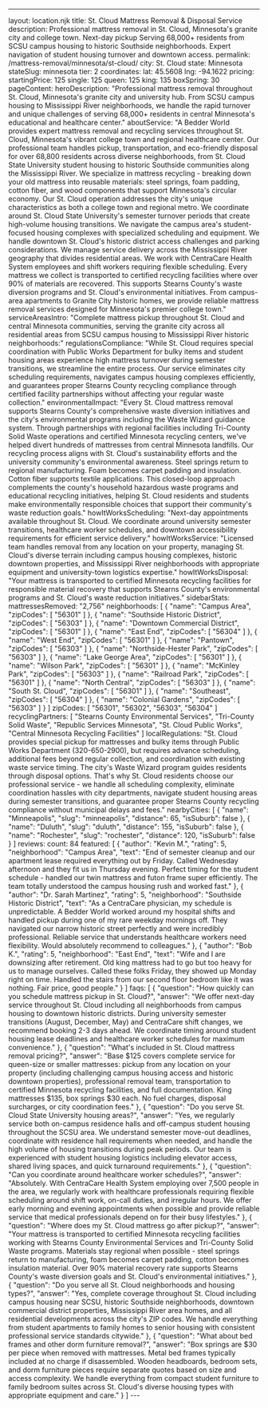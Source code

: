 ---
layout: location.njk
title: St. Cloud Mattress Removal & Disposal Service
description: Professional mattress removal in St. Cloud, Minnesota's granite city and college town. Next-day pickup Serving 68,000+ residents from SCSU campus housing to historic Southside neighborhoods. Expert navigation of student housing turnover and downtown access.
permalink: /mattress-removal/minnesota/st-cloud/
city: St. Cloud state: Minnesota stateSlug: minnesota tier: 2 coordinates: lat: 45.5608 lng: -94.1622 pricing: startingPrice: 125 single: 125 queen: 125 king: 135 boxSpring: 30 pageContent: heroDescription: "Professional mattress removal throughout St. Cloud, Minnesota's granite city and university hub. From SCSU campus housing to Mississippi River neighborhoods, we handle the rapid turnover and unique challenges of serving 68,000+ residents in central Minnesota's educational and healthcare center." aboutService: "A Bedder World provides expert mattress removal and recycling services throughout St. Cloud, Minnesota's vibrant college town and regional healthcare center. Our professional team handles pickup, transportation, and eco-friendly disposal for over 68,800 residents across diverse neighborhoods, from St. Cloud State University student housing to historic Southside communities along the Mississippi River. We specialize in mattress recycling - breaking down your old mattress into reusable materials: steel springs, foam padding, cotton fiber, and wood components that support Minnesota's circular economy. Our St. Cloud operation addresses the city's unique characteristics as both a college town and regional metro. We coordinate around St. Cloud State University's semester turnover periods that create high-volume housing transitions. We navigate the campus area's student-focused housing complexes with specialized scheduling and equipment. We handle downtown St. Cloud's historic district access challenges and parking considerations. We manage service delivery across the Mississippi River geography that divides residential areas. We work with CentraCare Health System employees and shift workers requiring flexible scheduling. Every mattress we collect is transported to certified recycling facilities where over 90% of materials are recovered. This supports Stearns County's waste diversion programs and St. Cloud's environmental initiatives. From campus-area apartments to Granite City historic homes, we provide reliable mattress removal services designed for Minnesota's premier college town." serviceAreasIntro: "Complete mattress pickup throughout St. Cloud and central Minnesota communities, serving the granite city across all residential areas from SCSU campus housing to Mississippi River historic neighborhoods:" regulationsCompliance: "While St. Cloud requires special coordination with Public Works Department for bulky items and student housing areas experience high mattress turnover during semester transitions, we streamline the entire process. Our service eliminates city scheduling requirements, navigates campus housing complexes efficiently, and guarantees proper Stearns County recycling compliance through certified facility partnerships without affecting your regular waste collection." environmentalImpact: "Every St. Cloud mattress removal supports Stearns County's comprehensive waste diversion initiatives and the city's environmental programs including the Waste Wizard guidance system. Through partnerships with regional facilities including Tri-County Solid Waste operations and certified Minnesota recycling centers, we've helped divert hundreds of mattresses from central Minnesota landfills. Our recycling process aligns with St. Cloud's sustainability efforts and the university community's environmental awareness. Steel springs return to regional manufacturing. Foam becomes carpet padding and insulation. Cotton fiber supports textile applications. This closed-loop approach complements the county's household hazardous waste programs and educational recycling initiatives, helping St. Cloud residents and students make environmentally responsible choices that support their community's waste reduction goals." howItWorksScheduling: "Next-day appointments available throughout St. Cloud. We coordinate around university semester transitions, healthcare worker schedules, and downtown accessibility requirements for efficient service delivery." howItWorksService: "Licensed team handles removal from any location on your property, managing St. Cloud's diverse terrain including campus housing complexes, historic downtown properties, and Mississippi River neighborhoods with appropriate equipment and university-town logistics expertise." howItWorksDisposal: "Your mattress is transported to certified Minnesota recycling facilities for responsible material recovery that supports Stearns County's environmental programs and St. Cloud's waste reduction initiatives." sidebarStats: mattressesRemoved: "2,756" neighborhoods: [ { "name": "Campus Area", "zipCodes": [ "56301" ] }, { "name": "Southside Historic District", "zipCodes": [ "56303" ] }, { "name": "Downtown Commercial District", "zipCodes": [ "56301" ] }, { "name": "East End", "zipCodes": [ "56304" ] }, { "name": "West End", "zipCodes": [ "56301" ] }, { "name": "Pantown", "zipCodes": [ "56303" ] }, { "name": "Northside-Hester Park", "zipCodes": [ "56303" ] }, { "name": "Lake George Area", "zipCodes": [ "56301" ] }, { "name": "Wilson Park", "zipCodes": [ "56301" ] }, { "name": "McKinley Park", "zipCodes": [ "56303" ] }, { "name": "Railroad Park", "zipCodes": [ "56301" ] }, { "name": "North Central", "zipCodes": [ "56303" ] }, { "name": "South St. Cloud", "zipCodes": [ "56301" ] }, { "name": "Southeast", "zipCodes": [ "56304" ] }, { "name": "Colonial Gardens", "zipCodes": [ "56303" ] } ] zipCodes: [ "56301", "56302", "56303", "56304" ] recyclingPartners: [ "Stearns County Environmental Services", "Tri-County Solid Waste", "Republic Services Minnesota", "St. Cloud Public Works", "Central Minnesota Recycling Facilities" ] localRegulations: "St. Cloud provides special pickup for mattresses and bulky items through Public Works Department (320-650-2900), but requires advance scheduling, additional fees beyond regular collection, and coordination with existing waste service timing. The city's Waste Wizard program guides residents through disposal options. That's why St. Cloud residents choose our professional service - we handle all scheduling complexity, eliminate coordination hassles with city departments, navigate student housing areas during semester transitions, and guarantee proper Stearns County recycling compliance without municipal delays and fees." nearbyCities: [ { "name": "Minneapolis", "slug": "minneapolis", "distance": 65, "isSuburb": false }, { "name": "Duluth", "slug": "duluth", "distance": 155, "isSuburb": false }, { "name": "Rochester", "slug": "rochester", "distance": 120, "isSuburb": false } ] reviews: count: 84 featured: [ { "author": "Kevin M.", "rating": 5, "neighborhood": "Campus Area", "text": "End of semester cleanup and our apartment lease required everything out by Friday. Called Wednesday afternoon and they fit us in Thursday evening. Perfect timing for the student schedule - handled our twin mattress and futon frame super efficiently. The team totally understood the campus housing rush and worked fast." }, { "author": "Dr. Sarah Martinez", "rating": 5, "neighborhood": "Southside Historic District", "text": "As a CentraCare physician, my schedule is unpredictable. A Bedder World worked around my hospital shifts and handled pickup during one of my rare weekday mornings off. They navigated our narrow historic street perfectly and were incredibly professional. Reliable service that understands healthcare workers need flexibility. Would absolutely recommend to colleagues." }, { "author": "Bob K.", "rating": 5, "neighborhood": "East End", "text": "Wife and I are downsizing after retirement. Old king mattress had to go but too heavy for us to manage ourselves. Called these folks Friday, they showed up Monday right on time. Handled the stairs from our second floor bedroom like it was nothing. Fair price, good people." } ] faqs: [ { "question": "How quickly can you schedule mattress pickup in St. Cloud?", "answer": "We offer next-day service throughout St. Cloud including all neighborhoods from campus housing to downtown historic districts. During university semester transitions (August, December, May) and CentraCare shift changes, we recommend booking 2-3 days ahead. We coordinate timing around student housing lease deadlines and healthcare worker schedules for maximum convenience." }, { "question": "What's included in St. Cloud mattress removal pricing?", "answer": "Base $125 covers complete service for queen-size or smaller mattresses: pickup from any location on your property (including challenging campus housing access and historic downtown properties), professional removal team, transportation to certified Minnesota recycling facilities, and full documentation. King mattresses $135, box springs $30 each. No fuel charges, disposal surcharges, or city coordination fees." }, { "question": "Do you serve St. Cloud State University housing areas?", "answer": "Yes, we regularly service both on-campus residence halls and off-campus student housing throughout the SCSU area. We understand semester move-out deadlines, coordinate with residence hall requirements when needed, and handle the high volume of housing transitions during peak periods. Our team is experienced with student housing logistics including elevator access, shared living spaces, and quick turnaround requirements." }, { "question": "Can you coordinate around healthcare worker schedules?", "answer": "Absolutely. With CentraCare Health System employing over 7,500 people in the area, we regularly work with healthcare professionals requiring flexible scheduling around shift work, on-call duties, and irregular hours. We offer early morning and evening appointments when possible and provide reliable service that medical professionals depend on for their busy lifestyles." }, { "question": "Where does my St. Cloud mattress go after pickup?", "answer": "Your mattress is transported to certified Minnesota recycling facilities working with Stearns County Environmental Services and Tri-County Solid Waste programs. Materials stay regional when possible - steel springs return to manufacturing, foam becomes carpet padding, cotton becomes insulation material. Over 90% material recovery rate supports Stearns County's waste diversion goals and St. Cloud's environmental initiatives." }, { "question": "Do you serve all St. Cloud neighborhoods and housing types?", "answer": "Yes, complete coverage throughout St. Cloud including campus housing near SCSU, historic Southside neighborhoods, downtown commercial district properties, Mississippi River area homes, and all residential developments across the city's ZIP codes. We handle everything from student apartments to family homes to senior housing with consistent professional service standards citywide." }, { "question": "What about bed frames and other dorm furniture removal?", "answer": "Box springs are $30 per piece when removed with mattresses. Metal bed frames typically included at no charge if disassembled. Wooden headboards, bedroom sets, and dorm furniture pieces require separate quotes based on size and access complexity. We handle everything from compact student furniture to family bedroom suites across St. Cloud's diverse housing types with appropriate equipment and care." } ] ---